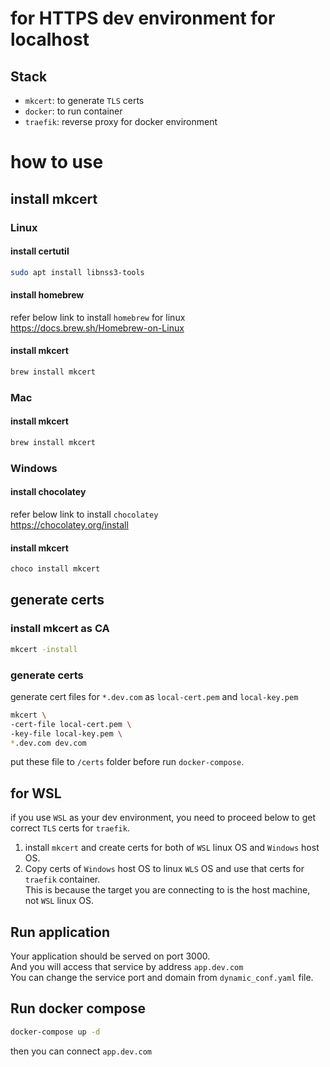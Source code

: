 # for HTTPS dev environment for localhost

## Stack

- `mkcert`: to generate `TLS` certs
- `docker`: to run container
- `traefik`: reverse proxy for docker environment

# how to use

## install mkcert 

### Linux 

#### install certutil
``` bash 
sudo apt install libnss3-tools
```
#### install homebrew
refer below link to install `homebrew` for linux  
https://docs.brew.sh/Homebrew-on-Linux
#### install mkcert 
```bash
brew install mkcert
```

### Mac
#### install mkcert
```bash
brew install mkcert
```

### Windows
#### install chocolatey
refer below link to install `chocolatey`  
https://chocolatey.org/install
#### install mkcert
```bash
choco install mkcert
```

## generate certs
### install mkcert as CA
```bash
mkcert -install
```
### generate certs
generate cert files for `*.dev.com` as `local-cert.pem` and `local-key.pem` 
```bash
mkcert \
-cert-file local-cert.pem \
-key-file local-key.pem \
*.dev.com dev.com
```

put these file to `/certs` folder before run `docker-compose`. 

## for WSL
if you use `WSL` as your dev environment, you need to proceed below to get correct `TLS` certs for `traefik`.   
1. install `mkcert` and create certs for both of `WSL` linux OS and `Windows` host OS.  
2. Copy certs of `Windows` host OS to linux `WLS` OS and use that certs for `traefik` container.  
This is because the target you are connecting to is the host machine, not `WSL` linux OS.  

## Run application 

Your application should be served on port 3000.  
And you will access that service by address `app.dev.com`  
You can change the service port and domain from `dynamic_conf.yaml` file. 

## Run docker compose
```bash
docker-compose up -d
```

then you can connect `app.dev.com` 
